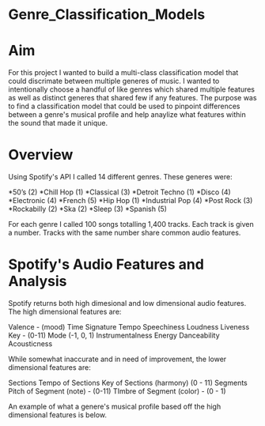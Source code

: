 # Genre_Classification_Models

# Aim
For this project I wanted to build a multi-class classification model that could discrimate between multiple generes of music. I wanted to intentionally choose a handful of like genres which shared multiple features as well as distinct generes that shared few if any features. The purpose was to find a classification model that could be used to pinpoint differences between a genre's musical profile and help anaylize what features within the sound that made it unique. 

# Overview
Using Spotify's API I called 14 different genres. These generes were: 

*50’s (2)
*Chill Hop (1)
*Classical  (3)
*Detroit Techno (1)
*Disco (4)
*Electronic (4)
*French (5)
*Hip Hop (1)
*Industrial Pop (4)
*Post Rock (3)
*Rockabilly (2)
*Ska (2)
*Sleep (3)
*Spanish (5)

For each genre I called 100 songs totalling 1,400 tracks. Each track is given a number. Tracks with the same number share common audio features. 

# Spotify's Audio Features and Analysis

Spotify returns both high dimesional and low dimensional audio features. The high dimensional features are: 

Valence - (mood)
Time Signature 
Tempo
Speechiness 
Loudness
Liveness 
Key - (0-11)
Mode (-1, 0, 1)
Instrumentalness
Energy
Danceability
Acousticness

While somewhat inaccurate and in need of improvement, the lower dimensional features are: 

Sections
  Tempo of Sections 
  Key of Sections (harmony) (0 - 11)
    Segments
      Pitch of Segment (note) - (0-11)
      TImbre of Segment (color) - (0 - 1)

An example of what a genere's musical profile based off the high dimensional features is below. 

